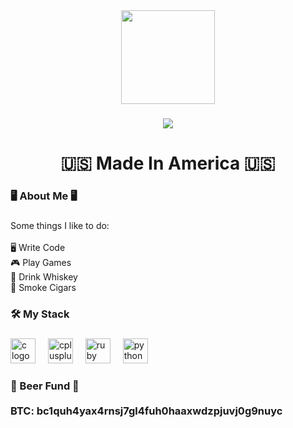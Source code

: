 <div align="center">
  <img height="150" src="https://external-content.duckduckgo.com/iu/?u=https%3A%2F%2Fi0.wp.com%2Facegif.com%2Fwp-content%2Fuploads%2F2021%2F4fh5wi%2Fpepefrg-4.gif&f=1&nofb=1&ipt=e922271eacdf5aa242cd3fd47a778f18456077740aeb0b5d81a5291f07d6d2a3&ipo=images"  />
</div>

###

<div align="center">
  <img src="https://visitor-badge.laobi.icu/badge?page_id=0x1791.0x1791&"  />
</div>

###

<h1 align="center">🇺🇸 Made In America 🇺🇸</h1>

###

<h3 align="left">🖥️ About Me 🖥️</h3>

###

<p align="left">Some things I like to do:<br><br>🖥️ Write Code<br>🎮 Play Games<br>🍾 Drink Whiskey<br>🚬 Smoke Cigars</p>

###

<h3 align="left">🛠 My Stack</h3>

###

<div align="left">
  <img src="https://cdn.jsdelivr.net/gh/devicons/devicon/icons/c/c-original.svg" height="40" alt="c logo"  />
  <img width="12" />
  <img src="https://cdn.jsdelivr.net/gh/devicons/devicon/icons/cplusplus/cplusplus-original.svg" height="40" alt="cplusplus logo"  />
  <img width="12" />
  <img src="https://cdn.jsdelivr.net/gh/devicons/devicon/icons/ruby/ruby-original.svg" height="40" alt="ruby logo"  />
  <img width="12" />
  <img src="https://cdn.jsdelivr.net/gh/devicons/devicon/icons/python/python-original.svg" height="40" alt="python logo"  />
</div>

###

<h3 align="left">🍺 Beer Fund 🍺<br><br>BTC: bc1quh4yax4rnsj7gl4fuh0haaxwdzpjuvj0g9nuyc</h3>

###
